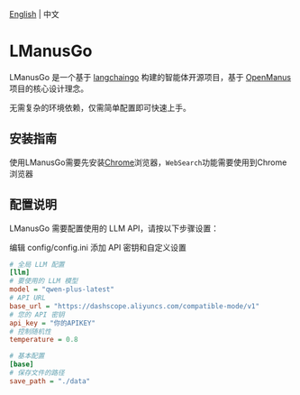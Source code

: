 [English](README.md) | 中文 

# LManusGo
LManusGo 是一个基于 [langchaingo](https://github.com/tmc/langchaingo) 构建的智能体开源项目，基于 [OpenManus](https://github.com/FoundationAgents/OpenManus) 项目的核心设计理念。

无需复杂的环境依赖，仅需简单配置即可快速上手。

## 安装指南
使用LManusGo需要先安装[Chrome](https://support.google.com/chrome/answer/95346?hl=zh-Hans&co=GENIE.Platform%3DDesktop)浏览器，`WebSearch`功能需要使用到Chrome浏览器


## 配置说明
LManusGo 需要配置使用的 LLM API，请按以下步骤设置：

编辑 config/config.ini 添加 API 密钥和自定义设置
```ini
# 全局 LLM 配置
[llm]
# 要使用的 LLM 模型
model = "qwen-plus-latest"
# API URL
base_url = "https://dashscope.aliyuncs.com/compatible-mode/v1"
# 您的 API 密钥
api_key = "你的APIKEY"
# 控制随机性
temperature = 0.8

# 基本配置
[base]
# 保存文件的路径
save_path = "./data"
```

